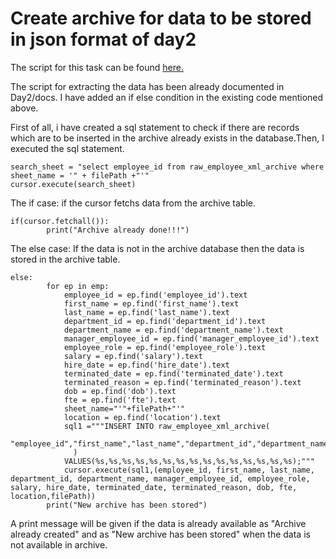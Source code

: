 # Create archive for data to be stored in json format of day2
The script for this task can be found [here.](https://github.com/sanjeevbanmala/ETL/blob/master/Day2/src/pipeline/extract_employee_xml.py)

The script for extracting the data has been already documented in Day2/docs.
I have added an if else condition in the existing code mentioned above.

First of all, i have created a sql statement to check if there are records which are to be inserted in the archive already exists in the database.Then, I executed the sql statement.
```
search_sheet = "select employee_id from raw_employee_xml_archive where sheet_name = '" + filePath +"'"
cursor.execute(search_sheet)

```
The if case:
if the cursor fetchs data from the archive table.
```
if(cursor.fetchall()):
        print("Archive already done!!!")
```

The else case:
If the data is not in the archive database then the data is stored in the archive table.
```
else:
        for ep in emp:
            employee_id = ep.find('employee_id').text
            first_name = ep.find('first_name').text
            last_name = ep.find('last_name').text
            department_id = ep.find('department_id').text
            department_name = ep.find('department_name').text
            manager_employee_id = ep.find('manager_employee_id').text
            employee_role = ep.find('employee_role').text
            salary = ep.find('salary').text
            hire_date = ep.find('hire_date').text
            terminated_date = ep.find('terminated_date').text
            terminated_reason = ep.find('terminated_reason').text
            dob = ep.find('dob').text
            fte = ep.find('fte').text
            sheet_name="'"+filePath+"'"
            location = ep.find('location').text
            sql1 ="""INSERT INTO raw_employee_xml_archive(
              "employee_id","first_name","last_name","department_id","department_name","manager_employee_id","employee_role","salary","hire_date","terminated_date","terminated_reason","dob","fte","location","sheet_name"
              )
            VALUES(%s,%s,%s,%s,%s,%s,%s,%s,%s,%s,%s,%s,%s,%s,%s);"""
            cursor.execute(sql1,(employee_id, first_name, last_name, department_id, department_name, manager_employee_id, employee_role, salary, hire_date, terminated_date, terminated_reason, dob, fte, location,filePath))
        print("New archive has been stored")

```
A print message will be given if the data is already available as "Archive already created"
and as "New archive has been stored" when the data is not available in archive.